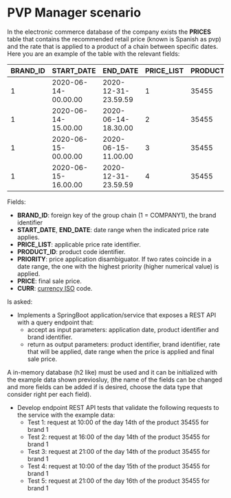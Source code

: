 # PVP Manager scenario

In the electronic commerce database of the company exists the **PRICES** table that contains the recommended retail price (known is Spanish as pvp) and the rate that is applied to a product of a chain between specific dates. Here you are an example of the table with the relevant fields:

| BRAND_ID | START_DATE          | END_DATE            | PRICE_LIST | PRODUCT_ID | PRIORITY | PRICE | CURR |
|----------|---------------------|---------------------|------------|------------|----------|-------|------|
| 1        | 2020-06-14-00.00.00 | 2020-12-31-23.59.59 | 1          | 35455      | 0        | 35.50 | EUR  |
| 1        | 2020-06-14-15.00.00 | 2020-06-14-18.30.00 | 2          | 35455      | 1        | 25.45 | EUR  |
| 1        | 2020-06-15-00.00.00 | 2020-06-15-11.00.00 | 3          | 35455      | 1        | 30.50 | EUR  |
| 1        | 2020-06-15-16.00.00 | 2020-12-31-23.59.59 | 4          | 35455      | 1        | 38.95 | EUR  |

Fields:

- **BRAND_ID**: foreign key of the group chain (1 = COMPANY1), the brand identifier
- **START_DATE**, **END_DATE**: date range when the indicated price rate applies.
- **PRICE_LIST**: applicable price rate identifier.
- **PRODUCT_ID**: product code identifier.
- **PRIORITY**: price application disambiguator. If two rates coincide in a date range, the one with the highest priority (higher numerical value) is applied.
- **PRICE**: final sale price.
- **CURR**: [currency ISO](https://en.wikipedia.org/wiki/ISO_4217) code.

Is asked:

* Implements a SpringBoot application/service that exposes a REST API with a query endpoint that: 
  * accept as input parameters: application date, product identifier and brand identifier.
  * return as output parameters: product identifier, brand identifier, rate that will be applied, date range when the price is applied and final sale price.
  
A in-memory database (h2 like) must be used and it can be initialized with the example data shown previosluy, (the name of the fields can be changed and more fields can be added if is desired, choose the data type that consider right per each field).

* Develop endpoint REST API tests that validate the following requests to the service with the example data:
  * Test 1: request at 10:00 of the day 14th of the product 35455 for brand 1
  * Test 2: request at 16:00 of the day 14th of the product 35455 for brand 1
  * Test 3: request at 21:00 of the day 14th of the product 35455 for brand 1
  * Test 4: request at 10:00 of the day 15th of the product 35455 for brand 1
  * Test 5: request at 21:00 of the day 16th of the product 35455 for brand 1

